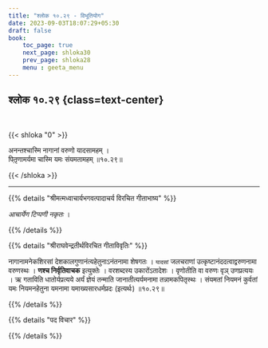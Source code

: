 ```yaml
---
title: "श्लोक १०.२९ - विभूतियोग"
date: 2023-09-03T18:07:29+05:30
draft: false
book:
    toc_page: true
    next_page: shloka30
    prev_page: shloka28
    menu : geeta_menu
---
```




## श्लोक १०.२९ {class=text-center}

<br/>

{{< shloka  "0"  >}}

अनन्तश्चास्मि नागानां वरुणो यादसामहम् ।  
पितृ़णामर्यमा चास्मि यमः संयमतामहम् ॥१०.२९॥  

{{< /shloka >}}

---


{{% details "श्रीमत्मध्वाचार्यभगवत्पादाचर्य विरचित  गीताभाष्य" %}}

*आचार्येण टिप्पणी नकृतः* ।

{{% /details %}}



{{% details "श्रीराघवेन्द्रतीर्थविरचित गीताविवृतिः" %}}

नागानामनेकशिरसां देशकालगुणानंत्यहेतुनाऽनंतनामा शेषगतः । 
`यादसां` जलचराणां उत्कृष्टानंददत्वाद्वरुणनामा 
वरुणस्थः । **णश्च निर्वृतिवाचक**
इत्युक्तेः । वरशब्दस्य उकारोंऽतादेशः । 
वृणोतीति वा वरुणः वृञ् उणप्रत्ययः । 
ऋ गताविति धातोर्यप्रत्यये अर्यं ज्ञेयं तन्माति 
जानातीत्यर्यमनामा  तन्नामकपितृस्थः । 
संयमतां नियमनं कुर्वतां यमः नियमनहेतुना 
यमनामा यमाख्यसारधर्मप्रदः (इत्यर्थः) ॥१०.२९॥ 

{{% /details %}}



{{% details "पद विचार" %}}


{{% /details %}}
